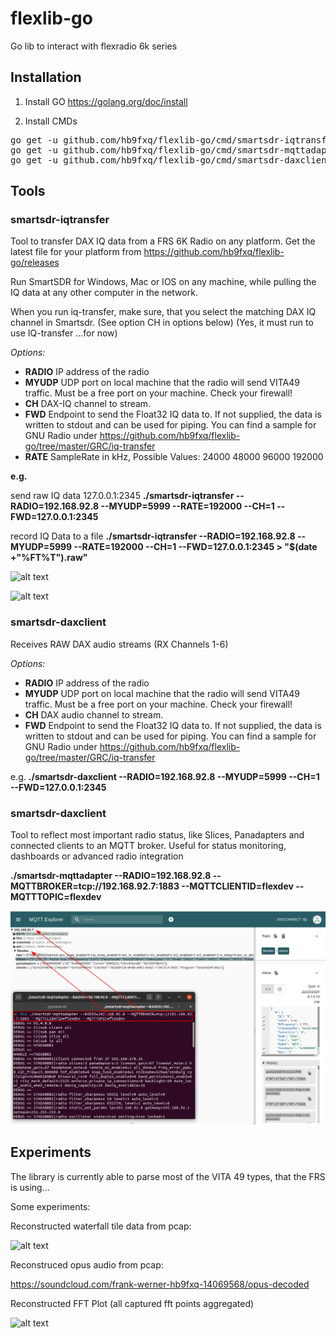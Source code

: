 # flexlib-go
Go lib to interact with flexradio 6k series

## Installation

1. Install GO https://golang.org/doc/install

2. Install CMDs
<pre>
go get -u github.com/hb9fxq/flexlib-go/cmd/smartsdr-iqtransfer
go get -u github.com/hb9fxq/flexlib-go/cmd/smartsdr-mqttadapter
go get -u github.com/hb9fxq/flexlib-go/cmd/smartsdr-daxclient
</pre>


## Tools

### smartsdr-iqtransfer
Tool to transfer DAX IQ data from a FRS 6K Radio on any platform. Get the latest file for your platform from https://github.com/hb9fxq/flexlib-go/releases

Run SmartSDR for Windows, Mac or IOS on any machine, while pulling the IQ data at any other computer in the network.

When you run iq-transfer, make sure, that you select the matching DAX IQ channel in Smartsdr. (See option CH in options below) (Yes, it must run to use IQ-transfer ...for now)

_Options:_
* **RADIO** IP address of the radio
* **MYUDP** UDP port on local machine that the radio will send VITA49 traffic. Must be a free port on your machine. Check your firewall! 
* **CH** DAX-IQ channel to stream.
* **FWD** Endpoint to send the Float32 IQ data to. If not supplied, the data is written to stdout and can be used for piping. You can find a sample for GNU Radio under https://github.com/hb9fxq/flexlib-go/tree/master/GRC/iq-transfer
* **RATE** SampleRate in kHz, Possible Values: 24000 48000 96000 192000

__e.g.__

send raw IQ data 127.0.0.1:2345 **./smartsdr-iqtransfer  --RADIO=192.168.92.8 --MYUDP=5999 --RATE=192000 --CH=1 --FWD=127.0.0.1:2345**
 
record IQ Data to a file **./smartsdr-iqtransfer  --RADIO=192.168.92.8 --MYUDP=5999 --RATE=192000 --CH=1 --FWD=127.0.0.1:2345 > "$(date +"%FT%T").raw"**

![alt text](https://github.com/hb9fxq/flexlib-go/raw/master/assets/GRC/iq-transfer/iq_transfer_fft.png "FFT with GRC using iq-transfer util")

![alt text](https://github.com/hb9fxq/flexlib-go/raw/master/assets/GRC/iq-transfer/2017-10-07_20_15_54-SmartSDR-Win.png "DAX IQ setting in SmartSDR")

### smartsdr-daxclient

Receives RAW DAX audio streams (RX Channels 1-6)

_Options:_
* **RADIO** IP address of the radio
* **MYUDP** UDP port on local machine that the radio will send VITA49 traffic. Must be a free port on your machine. Check your firewall! 
* **CH** DAX audio channel to stream.
* **FWD** Endpoint to send the Float32 IQ data to. If not supplied, the data is written to stdout and can be used for piping. You can find a sample for GNU Radio under https://github.com/hb9fxq/flexlib-go/tree/master/GRC/iq-transfer

e.g.
**./smartsdr-daxclient --RADIO=192.168.92.8 --MYUDP=5999 --CH=1 --FWD=127.0.0.1:2345**

### smartsdr-daxclient

Tool to reflect most important radio status, like Slices, Panadapters and connected clients to an MQTT broker. Useful for status monitoring, dashboards or advanced radio integration

**./smartsdr-mqttadapter --RADIO=192.168.92.8 --MQTTBROKER=tcp://192.168.92.7:1883 --MQTTCLIENTID=flexdev --MQTTTOPIC=flexdev**

![alt text](https://github.com/hb9fxq/flexlib-go/raw/master/assets/mqtt_sample.png "DAX IQ setting in SmartSDR")



## Experiments
The library is currently able to parse most of the VITA 49 types, that the FRS is using... 

Some experiments:

Reconstructed waterfall tile data from pcap:

![alt text](https://raw.githubusercontent.com/hb9fxq/flexlib-go/master/assets/test_output/waterfall.png "waterfall from pcap")

Reconstruced opus audio from pcap: 

https://soundcloud.com/frank-werner-hb9fxq-14069568/opus-decoded

Reconstructed FFT Plot (all captured fft points aggregated)

![alt text](https://github.com/hb9fxq/flexlib-go/raw/master/assets/test_output/fft.png "fft from pcap")
